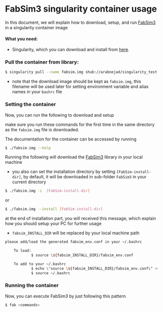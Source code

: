 
# FabSim3 singularity container usage

In this document, we will explain how to download, setup, and run [FabSim3](https://github.com/djgroen/FabSim3) in a singularity container image


#### What you need:

-   Singularity, which you can download and install from [here](https://www.sylabs.io/guides/3.0/user-guide/installation.html).

### Pull the container from library:
```sh
$ singularity pull --name fabsim.img shub://arabnejad/singularity_test
```
- note that the download image should be kept as `fabsim.img`, this filename will be used later for setting environment variable and alias names in your `bashrc` file

### Setting the container
Now, you can run the following to download and setup

make sure you run these commands for the first time in the same directory as the `fabsim.img` file is downloaded.

The documentation for the container can be accessed by running
```sh
$ ./fabsim.img --help
```
Running the following will download the [FabSim3](https://github.com/djgroen/FabSim3) library in your local machine 
- you also can set the installation directory by setting  `[FabSim-install-dir]`, by default, it will be downloaded in sub-folder `FabSim3` in your current directory
```sh
$ ./fabsim.img -i  [FabSim-install-dir]
```
or
```sh
$ ./fabsim.img --install [FabSim-install-dir]
```
at the end of installation part, you will received this message, which explain how you should setup your PC for further usage

- `fabsim_INSTALL_DIR` will be replaced by your local machine path
```sh
please add/load the generated fabsim_env.conf in your ~/.bashrc

	To load: 
			$ source \${fabsim_INSTALL_DIR}/fabsim_env.conf

	To add to your ~/.bashrc
			$ echo \"source \${fabsim_INSTALL_DIR}/fabsim_env.conf\" >> ~/.bashrc
			$ source ~/.bashrc
```
 
### Running the container
Now, you can execute FabSim3 by just following this pattern
```sh
$ fab <commands>
```